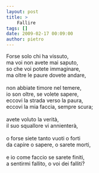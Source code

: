 ```yaml
---
layout: post
title: >
    Fallire
tags: []
date: 2009-02-17 00:09:00
author: pietro
---
```

Forse solo chi ha vissuto,<br/>ma voi non avete mai saputo,<br/>so che voi potete immaginare,<br/>ma oltre le paure dovete andare,<br/><br/>non abbiate timore nel temere,<br/>io son oltre, se volete sapere,<br/>eccovi la strada verso la paura,<br/>eccovi la mia faccia, sempre scura;<br/><br/>avete voluto la verità,<br/>il suo squallore vi annienterà,<br/><br/>o forse siete tanto vuoti o forti<br/>da capire o sapere, o sarete morti,<br/><br/>e io come faccio se sarete finiti,<br/>a sentirmi fallito, o voi dei falliti?
